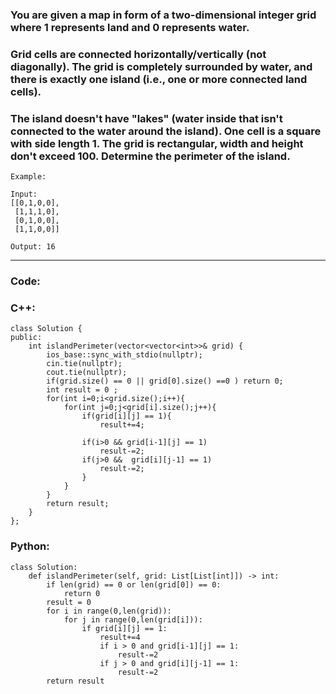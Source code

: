 ### You are given a map in form of a two-dimensional integer grid where 1 represents land and 0 represents water.

### Grid cells are connected horizontally/vertically (not diagonally). The grid is completely surrounded by water, and there is exactly one island (i.e., one or more connected land cells).

### The island doesn't have "lakes" (water inside that isn't connected to the water around the island). One cell is a square with side length 1. The grid is rectangular, width and height don't exceed 100. Determine the perimeter of the island.

```
Example:

Input:
[[0,1,0,0],
 [1,1,1,0],
 [0,1,0,0],
 [1,1,0,0]]

Output: 16
```

---

### Code:

### C++:
```
class Solution {
public:
    int islandPerimeter(vector<vector<int>>& grid) {
        ios_base::sync_with_stdio(nullptr);
        cin.tie(nullptr);
        cout.tie(nullptr);
        if(grid.size() == 0 || grid[0].size() ==0 ) return 0;
        int result = 0 ; 
        for(int i=0;i<grid.size();i++){
            for(int j=0;j<grid[i].size();j++){
                if(grid[i][j] == 1){
                    result+=4;
                
                if(i>0 && grid[i-1][j] == 1)
                    result-=2;
                if(j>0 &&  grid[i][j-1] == 1)
                    result-=2;
                }
            }
        }
        return result;
    }
};
```

### Python:

```
class Solution:
    def islandPerimeter(self, grid: List[List[int]]) -> int:
        if len(grid) == 0 or len(grid[0]) == 0:
            return 0
        result = 0
        for i in range(0,len(grid)):
            for j in range(0,len(grid[i])):
                if grid[i][j] == 1:
                    result+=4
                    if i > 0 and grid[i-1][j] == 1:
                        result-=2
                    if j > 0 and grid[i][j-1] == 1:
                        result-=2
        return result
```
